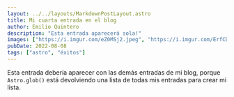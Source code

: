 ```yaml
---
layout: ../../layouts/MarkdownPostLayout.astro
title: Mi cuarta entrada en el blog
author: Emilio Quintero
description: "Esta entrada aparecerá sola!"
images: ["https://i.imgur.com/eZ0MSj2.jpeg", "https://i.imgur.com/ErfCDY6.jpg","https://i.imgur.com/aj14hin.jpeg"]
pubDate: 2022-08-08
tags: ["astro", "éxitos"]
---
```

Esta entrada debería aparecer con las demás entradas de mi blog, porque `Astro.glob()` está devolviendo una lista de todas mis entradas para crear mi lista.